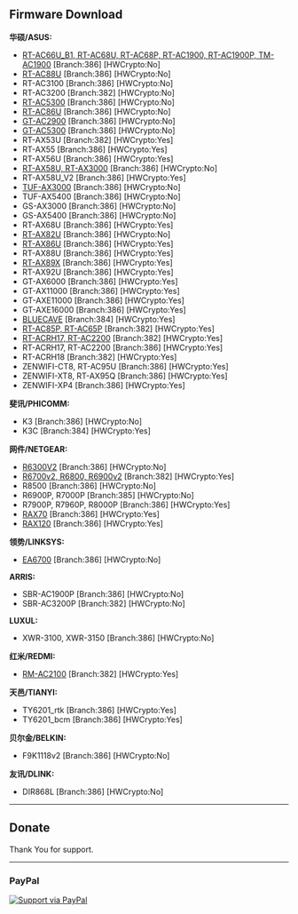 Firmware Download
-----------------
**华硕/ASUS:**

 * [RT-AC66U_B1, RT-AC68U, RT-AC68P, RT-AC1900, RT-AC1900P, TM-AC1900](https://mega.nz/folder/RU8yWTwR#CARSgNhGHVswk_F3os21Vw)  [Branch:386] [HWCrypto:No] 
 * [RT-AC88U](https://mega.nz/folder/EBFlxSyJ#rfB2pGgG_UGreFXNuM_iuA)  [Branch:386] [HWCrypto:No] 
 * RT-AC3100 [Branch:386] [HWCrypto:No] 
 * RT-AC3200 [Branch:382] [HWCrypto:No] 
 * [RT-AC5300](https://mega.nz/folder/QRtVhSSb#Vsg69evoJMn5iFzjLVgQXg) [Branch:386] [HWCrypto:No] 
 * [RT-AC86U](https://mega.nz/folder/MAVRHCQY#MURd2OUURo4rBhEkDGlo5Q) [Branch:386] [HWCrypto:No] 
 * [GT-AC2900](https://mega.nz/folder/NF0wwaIA#e0VUxrey2fZzCnKUlFNmrg) [Branch:386] [HWCrypto:No] 
 * [GT-AC5300](https://mega.nz/folder/pRt1mIpK#_i40UQFawo2ZXO3lHfgfnw) [Branch:386] [HWCrypto:No] 
 * RT-AX53U [Branch:382] [HWCrypto:Yes] 
 * RT-AX55 [Branch:386] [HWCrypto:Yes] 
 * RT-AX56U [Branch:386] [HWCrypto:Yes] 
 * [RT-AX58U, RT-AX3000](https://mega.nz/folder/5Z93jC4L#sE4tRyO431Aisu10Ifz_9A) [Branch:386] [HWCrypto:No] 
 * RT-AX58U_V2 [Branch:386] [HWCrypto:Yes] 
 * [TUF-AX3000](https://mega.nz/folder/0EUwRTYJ#a1ZdzjONXRt5gpeJ171xbA) [Branch:386] [HWCrypto:No] 
 * TUF-AX5400 [Branch:386] [HWCrypto:No] 
 * GS-AX3000 [Branch:386] [HWCrypto:No] 
 * GS-AX5400 [Branch:386] [HWCrypto:No] 
 * RT-AX68U [Branch:386] [HWCrypto:Yes] 
 * [RT-AX82U](https://mega.nz/folder/IN8lAK7I#Fv7LWqcu2xeARQeFdL1S2A) [Branch:386] [HWCrypto:No] 
 * [RT-AX86U](https://mega.nz/folder/EYcVXS4Y#7zCbDAwyHqpV9zcVPXAHYA) [Branch:386] [HWCrypto:Yes] 
 * RT-AX88U [Branch:386] [HWCrypto:Yes] 
 * [RT-AX89X](https://mega.nz/folder/QVcg1TbT#FZEuVxWJQejBJj2tEiur-w) [Branch:386] [HWCrypto:Yes] 
 * RT-AX92U [Branch:386] [HWCrypto:Yes] 
 * GT-AX6000 [Branch:386] [HWCrypto:Yes] 
 * GT-AX11000 [Branch:386] [HWCrypto:Yes] 
 * GT-AXE11000 [Branch:386] [HWCrypto:Yes] 
 * GT-AXE16000 [Branch:386] [HWCrypto:Yes] 
 * [BLUECAVE](https://mega.nz/folder/kQ1wFKpR#W1b6VzWymADrqRO9Hhemnw) [Branch:384] [HWCrypto:Yes] 
 * [RT-AC85P, RT-AC65P](https://mega.nz/folder/FZ9xVK6K#WvvfkZSaKa-sepGN3Rw7ng) [Branch:382] [HWCrypto:Yes] 
 * [RT-ACRH17, RT-AC2200](https://mega.nz/folder/BB9xDQxR#eLYYJfN3_zQkyqt0WHYRmQ) [Branch:382] [HWCrypto:Yes] 
 * RT-ACRH17, RT-AC2200 [Branch:386] [HWCrypto:Yes] 
 * RT-ACRH18 [Branch:382] [HWCrypto:Yes] 
 * ZENWIFI-CT8, RT-AC95U [Branch:386] [HWCrypto:Yes] 
 * ZENWIFI-XT8, RT-AX95Q [Branch:386] [HWCrypto:Yes] 
 * ZENWIFI-XP4 [Branch:386] [HWCrypto:Yes] 




**斐讯/PHICOMM:**

* K3 [Branch:386] [HWCrypto:No] 
* K3C [Branch:384] [HWCrypto:Yes] 


**网件/NETGEAR:**

* [R6300V2](https://mega.nz/folder/tc0yCZzL#R5TyLYoNBrXAWEKNTJdgOg) [Branch:386] [HWCrypto:No] 
* [R6700v2, R6800, R6900v2](https://mega.nz/folder/0Y92XLCR#CwHXRNLOBelaLVk3TyxvmQ) [Branch:382] [HWCrypto:Yes] 
* R8500 [Branch:386] [HWCrypto:No] 
* R6900P, R7000P [Branch:385] [HWCrypto:No] 
* R7900P, R7960P, R8000P [Branch:386] [HWCrypto:Yes] 
* [RAX70](https://mega.nz/folder/5YlgiaCR#yk9o_GzmCWwzrpopNW0b0g) [Branch:386] [HWCrypto:Yes] 
* [RAX120](https://mega.nz/folder/1NkRlCZY#8JOs5d02yJgRFov2wxbziA) [Branch:386] [HWCrypto:Yes] 


**领势/LINKSYS:**

* [EA6700](https://mega.nz/folder/RFtCTTaS#ezM3Ihig0pIKwEUc6y0dOQ)  [Branch:386] [HWCrypto:No] 


**ARRIS:**

* SBR-AC1900P [Branch:386] [HWCrypto:No] 
* SBR-AC3200P [Branch:382] [HWCrypto:No] 


**LUXUL:**

* XWR-3100, XWR-3150 [Branch:386] [HWCrypto:No] 


**红米/REDMI:**

* [RM-AC2100](https://mega.nz/folder/9BtXVCRY#laNmbn13RO8mqd5tVTasZQ) [Branch:382] [HWCrypto:Yes] 


**天邑/TIANYI:**

* TY6201_rtk [Branch:386] [HWCrypto:Yes] 
* TY6201_bcm [Branch:386] [HWCrypto:Yes] 


**贝尔金/BELKIN:**

* F9K1118v2 [Branch:386] [HWCrypto:No] 

**友讯/DLINK:**

* DIR868L [Branch:386] [HWCrypto:No] 


-----------------

## Donate

Thank You for support.

-----------------

### PayPal

[![Support via PayPal](https://cdn.rawgit.com/twolfson/paypal-github-button/1.0.0/dist/button.svg)](https://paypal.me/paldier9/)
